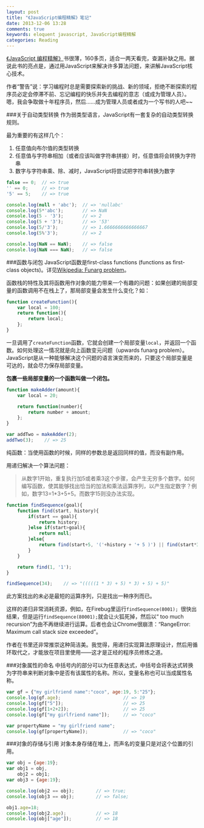 ```yaml
---
layout: post
title: "《JavaScript编程精解》笔记"
date: 2013-12-06 13:28
comments: true
keywords: eloquent javascript, JavaScript编程精解
categories: Reading
---
```


<a href="http://book.douban.com/subject/19933548/" class="douban_book" target="_blank" name="19933548">《JavaScript 编程精解》</a>书很薄，160多页，适合一两天看完，查漏补缺之用。据说此书的亮点是，通过用JavaScript来解决许多算法问题，来讲解JavaScript核心技术。

作者“警告”说：学习编程时总是需要探索新的挑战、新的领域，拒绝不断探索的程序员必定会停滞不前、忘记编程的快乐并失去编程的意志（或成为管理人员）。嗯，我会争取做十年程序员，然后……成为管理人员或者成为一个写书的人吧~~

<!-- more -->

###关于自动类型转换
作为弱类型语言，JavaScript有一套复杂的自动类型转换规则。

最为重要的有这样几个：

1. 任意值向布尔值的类型转换
2. 任意值与字符串相加（或者应该叫做字符串拼接）时，任意值将会转换为字符串
3. 数字与字符串乘、除、减时，JavaScript将尝试把字符串转换为数字

``` javascript
false == 0;  // => true
'' == 0;     // => true
'5' == 5;    // => true

console.log(null + 'abc');  // => 'nullabc'
console.log(5*'abc');       // => NaN
console.log(5 - '3');       // => 2
console.log(5 + '3');       // => '53'
console.log(5/'3');         // => 1.6666666666666667
console.log(5%'3');         // => 2

console.log(NaN == NaN);    // => false
console.log(NaN === NaN);   // => false
```
###函数与闭包
JavaScript函数是first-class functions (functions as first-class objects)。详见<a href="http://en.wikipedia.org/wiki/Funarg_problem" target="_blank">Wikipedia: Funarg problem</a>。

函数栈的特性及其将函数用作对象的能力带来一个有趣的问题：如果创建的局部变量的函数调用不在栈上了，那局部变量会发生什么变化？如：

``` javascript
function createFunction(){
	var local = 100;
	return function(){
		return local;
	};
}
```
一旦调用了`createFunction`函数，它就会创建一个局部变量`local`，并返回一个函数。如何处理这一情况就是向上函数变元问题（upwards funarg problem）。JavaScript是从一种能够解决这个问题的语言演变而来的，只要这个局部变量是可达的，就会尽力保存局部变量。

<strong>包裹一些局部变量的一个函数叫做一个闭包。</strong>

``` javascript
function makeAdder(amount){
	var local = 20;

	return function(number){
		return number + amount;
	};
}

var addTwo = makeAdder(2);
addTwo(3);    // => 25
```

纯函数：当使用函数的时候，同样的参数总是返回同样的值，而没有副作用。

用递归解决一个算法问题：

> 从数字1开始，重复执行加5或者乘3这个步骤，会产生无穷多个数字。如何编写函数，使其能够找出恰当的加法和乘法运算序列，以产生指定数字？例如，数字13=1*3+5+5。而数字15则没办法实现。

``` javascript 解决方案
function findSequence(goal){
	function find(start, history){
		if(start == goal){
			return history;
		}else if(start>goal){
			return null;
		}else{
			return find(start+5, '('+history + '+ 5 )') || find(start*3, '('+history+' * 3 )');
		}
	}

	return find(1, '1');
}

findSequence(34);    // => "(((((1 * 3) + 5) * 3) + 5) + 5)"
```
此方案找出的未必是最短的运算序列，只是找出一种序列而已。

这样的递归非常消耗资源，例如，在Firebug里运行`findSequence(8001); `很快出结果，但是运行`findSequence(80001);`就会让火狐死掉，然后以“ too much recursion”为由不再继续进行运算。后者也会让Chrome很崩溃：“RangeError: Maximum call stack size exceeded”。

作者在书里还非常推崇这种简洁美。我觉得，用递归实现算法原理设计，然后用循环取代之，才能放在项目里使用——这才是正经的程序员修炼之道。

###对象属性的命名
中括号内的部分可以为任意表达式，中括号会将表达式转换为字符串来判断对象中是否有该属性的名称。所以，变量名称也可以当成属性名称。
```javascript
var gf = {"my girlfriend name":"coco", age:19, 5:"25"};
console.log(gf.age);                       // => 19
console.log(gf["5"]);                      // => 25
console.log(gf[1+2+2]);                    // => 25
console.log(gf["my girlfriend name"]);     // => "coco"

var propertyName = "my girlfriend name";
console.log(gf[propertyName]);             // => "coco"
```

###对象的存储与引用
对象本身存储在堆上，而声名的变量只是对这个位置的引用。
```javascript obj、obj1、obj2是对完全相同的一个对象的引用
var obj = {age:19};
var obj1 = obj,
    obj2 = obj1;
var obj3 = {age:19};

console.log(obj2 == obj);        // => true;
console.log(obj3 == obj);        // => false;

obj1.age=18;
console.log(obj2.age);           // => 18
console.log(obj["age"]);         // => 18
```